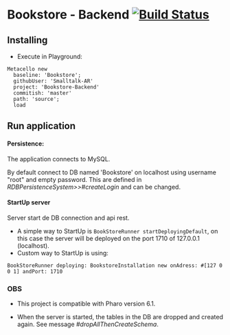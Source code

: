 # Bookstore - Backend [![Build Status](https://travis-ci.org/Smalltalk-AR/Bookstore-Backend.svg?branch=master)](https://travis-ci.org/Smalltalk-AR/Bookstore-Backend)

## Installing
  - Execute in Playground:

  ```smalltalk
Metacello new 
	baseline: 'Bookstore';
	githubUser: 'Smalltalk-AR' 
	project: 'Bookstore-Backend' 
	commitish: 'master' 
	path: 'source';
	load 
  ```
  
## Run application
  #### Persistence:
  The application connects to MySQL.

  By default connect to DB named 'Bookstore' on localhost using username "root" and empty password. This are defined in *RDBPersistenceSystem>>#createLogin* and can be changed.
  
  #### StartUp server
  Server start de DB connection and api rest.
  - A simple way to StartUp is ```BookStoreRunner startDeployingDefault```, on this case the server will be deployed on the port 1710 of 127.0.0.1 (localhost).
  - Custom way to StartUp is using:
  ```
  BookStoreRunner deploying: BookstoreInstallation new onAdress: #[127 0 0 1] andPort: 1710
  ```
  
  ### OBS
  - This project is compatible with Pharo version 6.1.

  - When the server is started, the tables in the DB are dropped and created again.
    See message _#dropAllThenCreateSchema_.

